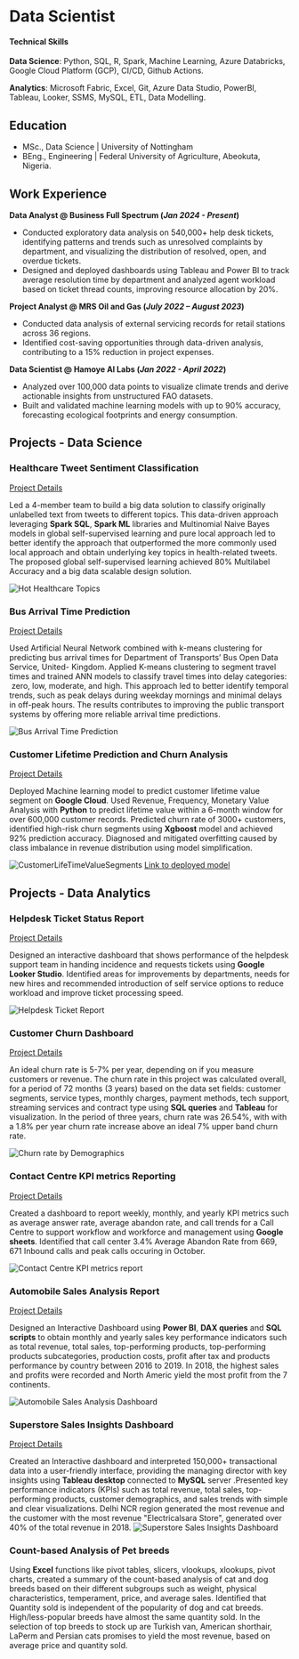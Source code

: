 
# Data Scientist

#### Technical Skills 
**Data Science**: Python, SQL, R, Spark, Machine Learning, Azure Databricks, Google Cloud Platform (GCP), CI/CD, Github Actions.

**Analytics**: Microsoft Fabric, Excel, Git, Azure Data Studio, PowerBI, Tableau, Looker, SSMS, MySQL, ETL, Data Modelling.


## Education
- MSc., Data Science | University of Nottingham
- BEng., Engineering | Federal University of Agriculture, Abeokuta, Nigeria.

## Work Experience
**Data Analyst @ Business Full Spectrum (_Jan 2024 - Present_)**
  - Conducted exploratory data analysis on 540,000+ help desk tickets, identifying patterns and trends such as unresolved complaints by department, and visualizing the distribution of resolved, open, and overdue tickets.
  - Designed and deployed dashboards using Tableau and Power BI to track average resolution time by department and analyzed agent workload based on ticket thread counts, improving resource allocation by 20%.
    
**Project Analyst @ MRS Oil and Gas (_July 2022 – August 2023_)**
  - Conducted data analysis of external servicing records for retail stations across 36 regions.
  - Identified cost-saving opportunities through data-driven analysis, contributing to a 15% reduction in project expenses. 

**Data Scientist @ Hamoye AI Labs  (_Jan 2022 - April 2022_)**
  - Analyzed over 100,000 data points to visualize climate trends and derive actionable insights from unstructured FAO datasets.
  - Built and validated machine learning models with up to 90% accuracy, forecasting ecological footprints and energy consumption. 


## Projects - Data Science

### Healthcare Tweet Sentiment Classification
[Project Details](https://github.com/helen-oy/Big-Data-Analytics-projects)

Led a 4-member team to build a big data solution to classify originally  unlabelled text from tweets to different topics. This data-driven approach leveraging **Spark SQL**, **Spark ML** libraries and Multinomial Naive Bayes models in global self-supervised learning and pure local approach led to better identify the approach that outperformed the more commonly used local approach and obtain underlying key topics in health-related tweets. The proposed global self-supervised learning achieved 80% Multilabel Accuracy and a big data scalable design solution.

![Hot Healthcare Topics](imgfolder/tweetsPicture.png)


### Bus Arrival Time Prediction
[Project Details](https://github.com/helen-oy/Transport-Data-Analysis-Big-data-project-)

Used Artificial Neural Network combined with k-means clustering for predicting bus arrival times for Department of Transports’ Bus Open Data Service, United- Kingdom. Applied K-means clustering to segment travel times and trained ANN models to classify travel times into delay categories:  zero, low, moderate, and high. This approach led to better identify temporal trends, such as peak delays during weekday mornings and minimal delays in off-peak hours. The results contributes to improving the public transport systems by offering more reliable arrival time predictions.

![Bus Arrival Time Prediction](imgfolder/CDM-predicting-bus-arrival-time-at-21-st-bus-stop-station.png)

### Customer Lifetime Prediction and Churn Analysis
[Project Details](https://github.com/helen-oy/Customer_Lifetime_Value_ML_Model)

Deployed Machine learning model to predict customer lifetime value segment on **Google Cloud**. Used Revenue, Frequency, Monetary Value Analysis with  **Python** to predict lifetime value within a 6-month window for over 600,000 customer records. Predicted churn rate of 3000+ customers, identified high-risk churn segments using **Xgboost** model and  achieved 92% prediction accuracy. Diagnosed and mitigated overfitting caused by class imbalance in revenue distribution using model simplification.

![CustomerLifeTimeValueSegments](imgfolder/clvprediction.png) [Link to deployed model]()


## Projects - Data Analytics

### Helpdesk Ticket Status Report
[Project Details](https://lookerstudio.google.com/reporting/2b302444-1d67-4be8-a9e2-ae1bdabfb073)

Designed an interactive dashboard that shows performance of the helpdesk support team in handing incidence and requests tickets using **Google Looker Studio**. Identified areas for improvements by departments, needs for new hires and recommended introduction of self service options to reduce workload and improve ticket processing speed.

![Helpdesk Ticket Report](imgfolder/Helpdesk_ticket_Looker_Report.jpg)


### Customer Churn Dashboard
[Project Details](https://public.tableau.com/app/profile/helen.soremekun/viz/Tableau_Telco_customer_churn/Churn_Rate_TrendsPatterns?publish=yes)

An ideal churn rate is 5-7% per year, depending on if you measure customers or revenue. The churn rate in this project was calculated overall, for a period of 72 months (3 years) based on the data set fields: customer segments, service types, monthly charges, payment methods, tech support, streaming services and contract type using **SQL queries** and **Tableau** for visualization. In the period of three years, churn rate was 26.54%, with with a 1.8% per year churn rate increase above an ideal 7% upper band churn rate.

![Churn rate by Demographics](imgfolder/Churn_Rate_Trends&Patterns.png)


### Contact Centre KPI metrics Reporting
[Project Details](https://docs.google.com/spreadsheets/d/1C1dyJY6WyH9LOfsDYhYvVm60t2eqBTHzQCTRJGB4S2M/edit?gid=34913950#gid=34913950)

Created a dashboard to report weekly, monthly, and yearly KPI metrics such as average answer rate, average abandon rate, and call trends for a Call Centre to support workflow and workforce and management using **Google sheets**. Identified that call center 3.4% Average Abandon Rate from 669, 671 Inbound calls and peak calls occuring in October.

![Contact Centre KPI metrics report](imgfolder/CallCenter_KPI'sDashboard.jpg)


### Automobile Sales Analysis Report
[Project Details](https://app.powerbi.com/view?r=eyJrIjoiMjc4YzFmOTMtMTY2MC00YTYyLTlhNTMtNWFmOGEwMGJjMmQwIiwidCI6ImNlZWI4M2FiLTMzOTItNGViYy05ZWYxLTNmYTc2YmYzYzI0MiJ9
 )
 
Designed an Interactive Dashboard using **Power BI**, **DAX queries** and **SQL** **scripts** to obtain monthly and yearly sales key performance indicators such as total revenue, total sales, top-performing products, top-performing products subcategories, production costs, profit after tax and products performance by country between 2016 to 2019. In 2018, the highest sales and profits were recorded and North Americ yield the most profit from the 7 continents.

![Automobile Sales Analysis Dashboard](imgfolder/AutomobileSalesAnalysisReport.jpg)


### Superstore Sales Insights Dashboard
[Project Details](https://public.tableau.com/app/profile/helen.soremekun/viz/tableauproject_sales_insight/Dashboard1?publish=yes)

Created an Interactive dashboard and interpreted 150,000+  transactional data into a user-friendly interface, providing the managing director with key insights using **Tableau desktop** connected to **MySQL** server .Presented key performance indicators (KPIs) such as total revenue, total sales, top-performing products, customer demographics, and sales trends with simple and clear visualizations. Delhi NCR region generated the most revenue and the customer with the most revenue "Electricalsara Store", generated over 40% of the total revenue in 2018. 
![Superstore Sales Insights Dashboard](imgfolder/StationerySuperstoreDashboard.png)

### Count-based Analysis of Pet breeds 
Using **Excel** functions like pivot tables, slicers, vlookups, xlookups, pivot charts, created a summary of the count-based analysis of cat and dog breeds based on their different subgroups such as weight, physical characteristics, temperament, price, and average sales. Identified that Quantity sold is independent of the popularity of dog and cat breeds. High/less-popular breeds have almost the same quantity sold. In the selection of top breeds to stock up are Turkish van, American shorthair, LaPerm and Persian cats promises to yield the most revenue, based on average price and quantity sold.
 








